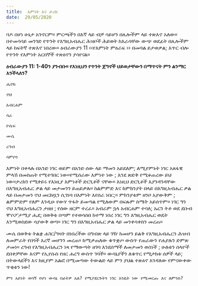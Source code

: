 ```yaml
---
title:  እምነት እና ታሪክ
date:  29/05/2020
---
```


ባዶ በሆነ ሁኔታ አንኖርም። ምርጫችን በእኛ ላይ ብቻ ሳይሆን በሌሎችም ላይ ተጽእኖ አለው። በተመሳሳይ መንገድ የጥንት የእግዚአብሔር ሕዝቦች ሕይወት ከእራሳቸው ውጭ ወደፊት በሌሎችም ላይ ከፍትኛ ተጽእኖ ነበረው። ዕብራውያን 11 ‹‹የእምነት ምዕራፍ ›› በመባል ይታወቃል; እጥር ብሎ የጥንት የእምነት አርበኞች ተጽዕኖን ያሳየናል።

**ዕብራውያን 11: 1-40ን ያንብቡ። የእነዚህን የጥንት ጀግኖች ህይወታቸውን በማጥናት ምን ልንማር እንችላለን?**

`ሔኖክ`

`ኖህ`

`አብርሐም`

`ሳራ`

`ዮሴፍ`

`ሙሴ`

`ረዓብ`

`ሳምሶን`

እምነት በቀላሉ በአንድ ነገር ወይም በአንድ ሰው ላይ ማመን አይደለም; ለሚያምኑት ነገር አጸፋዊ ምላሽ በመስጠት የሚተገበር ነው።የሚሰራው እምነተ ነው ; እንደ ጽድቅ የሚቆጠረው ይህ ነው።ታሪክን የሚቀይሩ የእነዚያ እምነቶች ድርጊቶች ናቸው። እነዚህ ድርጊቶች እያንዳንዳቸው በእግዚአብሔር ቃል ላይ መታመንን ይጠይቃሉ። ከልምምድ እና ከምክንያት በላይ በእግዚአብሔር ቃል ላይ በመታመን ኖህ መርከቧን ሲገነባ በእምነት እየሰራ ነበር;። ምክንያቱም ዘንቦ አያውቅም ; ልምምድም የለም እንዲሁ የውሃ ጥፋት ይመጣል የሚለውም በፍጹም ስሜት አይሰጥም። ነገር ግን ኖህ እግዚአብሔርን ታዘዘ ; የሰው ዘርም ተረፈ። አብራም ኋላ አብርሐም ተባለ; ኡርን ትቶ ወደ ደቡብ ሞሶፖታሚያ ሔደ; በወቅቱ በጣም የተወሳሰበ ከተማ ነበረ ነገር ግን እግዚአብሔር ወዴት እንሚወስደው ሳያውቅ ወጣ። ነገር ግን በእግዚአብሔር ቃል ላይ መንቀሳቀስን መረጠ።

ሙሴ በወቅቱ ትልቋ ሐገር/ግዛት በነበረችው በግብጽ ላይ ገዥ ከመሆን ይልቅ የእግዚአብሔርን ሕዝብ ለመምራት የበጎች እረኛ መሆንን መረጠ። ከሚቃጠለው ቁጥቋጦ ውስጥ የጠራውን የሐያሉን ድምጽ ታመነ። ረዓብ የእግዚአብሔርን ነጻ የማውጣት ዘገባ እንደሰማች ለመታመን ወሰነች ; ሁለቱን ሰላዮች ደበቀቻቸው እናም የኢየሱስ የዘር ሐረግ ውስጥ ገባች። ውሳኔያችን ለቁጥር የሚታክቱ ሰዎች ላይ; በትውላደችን እና ከዚያም አልፎ በሚመጣው ትውልድ ላይ ምን ያህል ተጽዕኖ እንዳለው የምናውቀው ጥቂቱን ነው!

`ምን አይነት ወሳኝ የሆነ ውሳኔ በፊትዎ አለ? የሚያደርጉትን ነገር እንዴት ነው የሚመርጡ እና ለምንስ?`